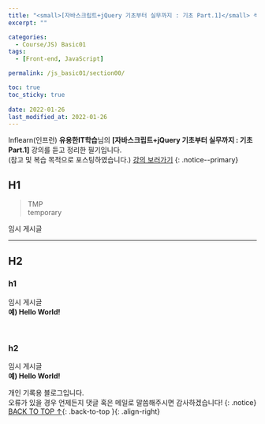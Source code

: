 ```yaml
---
title: "<small>[자바스크립트+jQuery 기초부터 실무까지 : 기초 Part.1]</small> 섹션 0. 자바스크립트의 개요와 개발환경 구축"
excerpt: ""

categories:
  - Course/JS) Basic01
tags:
  - [Front-end, JavaScript]

permalink: /js_basic01/section00/

toc: true
toc_sticky: true
 
date: 2022-01-26
last_modified_at: 2022-01-26
---
```


Inflearn(인프런) **유용한IT학습**님의 **[자바스크립트+jQuery 기초부터 실무까지 : 기초 Part.1]** 강의를 듣고 정리한 필기입니다.<br>(참고 및 복습 목적으로 포스팅하였습니다.) [강의 보러가기](https://www.inflearn.com/course/%EC%9E%90%EB%B0%94%EC%8A%A4%ED%81%AC%EB%A6%BD%ED%8A%B8-%EC%A0%9C%EC%9D%B4%EC%BF%BC%EB%A6%AC-%EA%B8%B0%EC%B4%88-1)
{: .notice--primary}

## H1

>TMP<br>
>temporary

임시 게시글

---

## H2

### h1

임시 게시글<br>
**예) Hello World!**

<br>

### h2

임시 게시글<br>
**예) Hello World!**

개인 기록용 블로그입니다.  
오류가 있을 경우 언제든지 댓글 혹은 메일로 말씀해주시면 감사하겠습니다!
{: .notice}
[BACK TO TOP ↑](#){: .back-to-top }{: .align-right}
